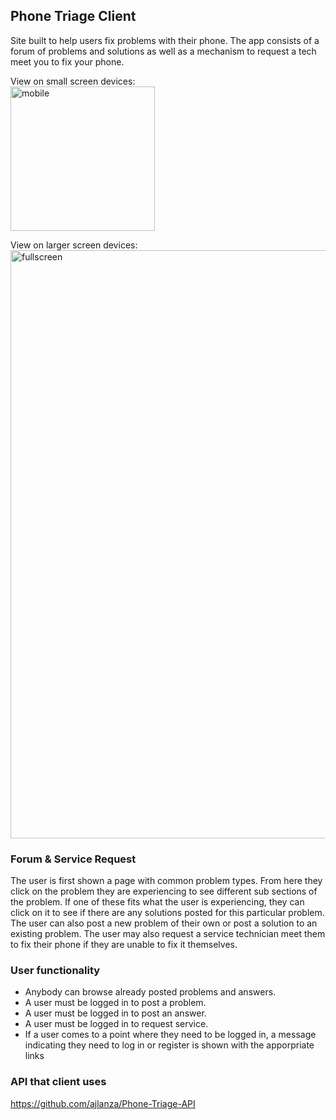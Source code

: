 
## Phone Triage Client  

Site built to help users fix problems with their phone.
The app consists of a forum of problems and solutions as well as a mechanism to request a tech meet you to fix your phone.  

View on small screen devices:  
<img width="231" alt="mobile" src="https://user-images.githubusercontent.com/61472953/91857810-6e3b7180-ec36-11ea-9c3f-375f8c961c0d.PNG">

View on larger screen devices:
<img width="941" alt="fullscreen" src="https://user-images.githubusercontent.com/61472953/91858246-eace5000-ec36-11ea-89af-dfde500276c1.PNG">

### Forum & Service Request

The user is first shown a page with common problem types. From here they click on the problem they are experiencing to see different sub sections of the problem. If one of these fits what the user is experiencing, they can click on it to see if there are any solutions posted for this particular problem. The user can also post a new problem of their own or post a solution to an existing problem. The user may also request a service technician meet them to fix their phone if they are unable to fix it themselves.

### User functionality

* Anybody can browse already posted problems and answers. 
* A user must be logged in to post a problem.
* A user must be logged in to post an answer. 
* A user must be logged in to request service.
* If a user comes to a point where they need to be logged in, a message indicating they need to log in or register is shown with the apporpriate links

### API that client uses

https://github.com/ajlanza/Phone-Triage-API
